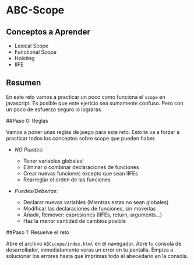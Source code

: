 # ABC-Scope

## Conceptos a Aprender
- Lexical Scope
- Functional Scope
- Hoisting
- IIFE

## Resumen

En este reto vamos a practicar un poco como funciona el `scope` en javascript. Es posible que este ejericio sea sumamente confuso. Pero con un poco de esfuerzo seguro lo lograras.

##Paso 0: Reglas

Vamos a poner unas reglas de juego para este reto. Esto te va a forzar a practicar todos los conceptos sobre scope que pueden haber.

- *NO Puedes*:
  - Tener variables globales!
  - Eliminar o combinar declaraciones de funciones
  - Crear nuevas funciones excepto que sean IIFEs
  - Rearreglar el orden de las funciones

- *Puedes/Deberias*:
  - Declarar nuevas variables (Mientras estas no sean globales)
  - Modificar las declaraciones de funciones, sin moverlas
  - Añadir, Remover: expresiones (IIFEs, return, arguments...)
  - Haz la menor cantidad de cambios posible

##Paso 1: Resuelve el reto

Abre el archivo `ABCscope/index.html` en el navegador. Abre tu consola de desarrollador, inmediatamente veras un error en tu pantalla. Empiza a solucionar los errores hasta que imprimas todo el abecedario en la consola.
